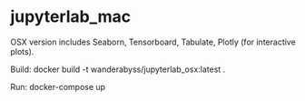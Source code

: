 # jupyterlab_mac

OSX version includes Seaborn, Tensorboard, Tabulate, Plotly (for interactive plots).

Build: docker build -t wanderabyss/jupyterlab_osx:latest .

Run: docker-compose up

